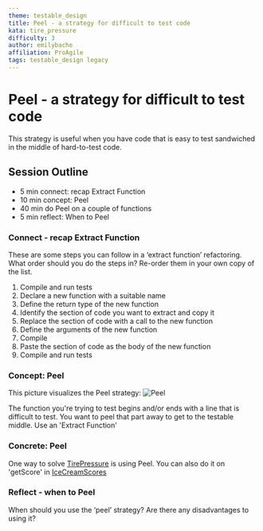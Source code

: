 ```yaml
---
theme: testable_design
title: Peel - a strategy for difficult to test code
kata: tire_pressure
difficulty: 3
author: emilybache
affiliation: ProAgile
tags: testable_design legacy
---
```


# Peel - a strategy for difficult to test code

This strategy is useful when you have code that is easy to test sandwiched in the middle of hard-to-test code.

## Session Outline
 
* 5 min connect: recap Extract Function
* 10 min concept: Peel   
* 40 min do Peel on a couple of functions 
* 5 min reflect: When to Peel
 

### Connect - recap Extract Function
These are some steps you can follow in a ‘extract function’ refactoring. What order should you do the steps in? Re-order them in your own copy of the list.

1. Compile and run tests
1. Declare a new function with a suitable name
1. Define the return type of the new function
1. Identify the section of code you want to extract and copy it
1. Replace the section of code with a call to the new function
1. Define the arguments of the new function
1. Compile
1. Paste the section of code as the body of the new function
1. Compile and run tests


### Concept: Peel
This picture visualizes the Peel strategy:
![Peel](/assets/images/peel.png)

The function you're trying to test begins and/or ends with a line that is difficult to test. You want to peel that part away to get to the testable middle. Use an 'Extract Function' 

### Concrete: Peel
One way to solve [TirePressure](https://github.com/emilybache/custom-start-points/tree/master/start-points/TirePressure) is using Peel. You can also do it on 'getScore' in [IceCreamScores](https://github.com/emilybache/custom-start-points/tree/master/start-points/IceCreamScores/)

### Reflect - when to Peel
When should you use the ‘peel’ strategy? Are there any disadvantages to using it?

